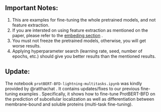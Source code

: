 Important Notes:
----------------
1. This are examples for fine-tuning the whole pretrained models, and not feature extraction.
2. If you are intersted on using feature extraction as mentioned on the paper, please refer to the [embeding section](https://github.com/agemagician/ProtTrans/tree/master/Embedding) .
3. You must not freeze the pretrained models, otherwise, you will get worse results.
4. Applying hyperparameter search (learning rate, seed, number of epochs, etc.) should give you better results than the mentioned results.

Update:
----------------
The notebook `protBERT-BFD-lightning-multitasks.ipynb` was kindly provided by @ratthachat . It contains updates/fixes to our previous fine-tuning examples . Specifically, it shows how to fine-tune ProtBERT-BFD on the prediction of subcellular localization as well as differentiation between membrane-bound and soluble proteins (multi-task fine-tuning).
